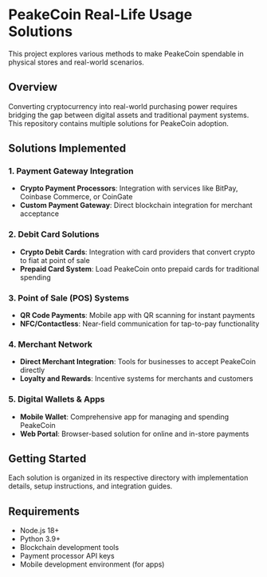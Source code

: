 # PeakeCoin Real-Life Usage Solutions

This project explores various methods to make PeakeCoin spendable in physical stores and real-world scenarios.

## Overview

Converting cryptocurrency into real-world purchasing power requires bridging the gap between digital assets and traditional payment systems. This repository contains multiple solutions for PeakeCoin adoption.

## Solutions Implemented

### 1. Payment Gateway Integration
- **Crypto Payment Processors**: Integration with services like BitPay, Coinbase Commerce, or CoinGate
- **Custom Payment Gateway**: Direct blockchain integration for merchant acceptance

### 2. Debit Card Solutions
- **Crypto Debit Cards**: Integration with card providers that convert crypto to fiat at point of sale
- **Prepaid Card System**: Load PeakeCoin onto prepaid cards for traditional spending

### 3. Point of Sale (POS) Systems
- **QR Code Payments**: Mobile app with QR scanning for instant payments
- **NFC/Contactless**: Near-field communication for tap-to-pay functionality

### 4. Merchant Network
- **Direct Merchant Integration**: Tools for businesses to accept PeakeCoin directly
- **Loyalty and Rewards**: Incentive systems for merchants and customers

### 5. Digital Wallets & Apps
- **Mobile Wallet**: Comprehensive app for managing and spending PeakeCoin
- **Web Portal**: Browser-based solution for online and in-store payments

## Getting Started

Each solution is organized in its respective directory with implementation details, setup instructions, and integration guides.

## Requirements

- Node.js 18+
- Python 3.9+
- Blockchain development tools
- Payment processor API keys
- Mobile development environment (for apps)

